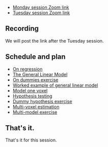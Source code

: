 * [Monday session Zoom link](https://bham-ac-uk.zoom.us/j/87903087978?pwd=OEtJbXBCekRiRjV2UkJnRmtxbUxXUT09)
* [Tuesday session Zoom link](https://bham-ac-uk.zoom.us/j/86508385148?pwd=WjNSdTdQUWkyWjRwVjBTeTVjSGczQT09)

## Recording

We will post the link after the Tuesday session.

## Schedule and plan

* [On regression](https://textbook.nipraxis.org/on_regression)
* [The General Linear Model](https://textbook.nipraxis.org/glm_intro)
* [On dummies exercise](https://hub.nipraxis.org/hub/user-redirect/git-pull?repo=https%3A//github.com/nipraxis/on_dummies&subPath=on_dummies.ipynb)
* [Worked example of general linear
  model](https://textbook.nipraxis.org/mean_test_example.html)
* [Model one voxel](https://textbook.nipraxis.org/model_one_voxel.html)
* [Hypothesis testing](https://textbook.nipraxis.org/hypothesis_tests.html)
* [Dummy hypothesis
  exercise](https://hub.nipraxis.org/hub/user-redirect/git-pull?repo=https%3A//github.com/nipraxis/dummy_hypothesis&subPath=dummy_hypothesis.ipynb)
* [Multi-voxel estimation](https://textbook.nipraxis.org/multi_multiply.html)
* [Multi-model exercise](https://hub.nipraxis.org/hub/user-redirect/git-pull?repo=https%3A//github.com/nipraxis/multi_model&subPath=multi_model.ipynb)

## That's it.

That's it for this session.
